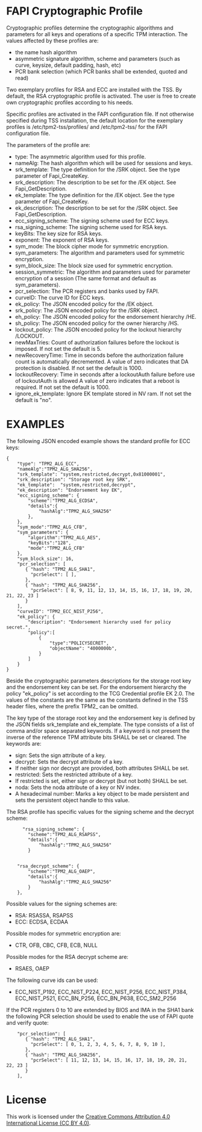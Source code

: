 # FAPI Cryptographic Profile

Cryptographic profiles determine the cryptographic algorithms and parameters for
all keys and operations of a specific TPM interaction. The values affected by
these profiles are:

* the name hash algorithm
* asymmetric signature algorithm, scheme and parameters (such as curve, keysize, default padding, hash, etc)
* PCR bank selection (which PCR banks shall be extended, quoted and read)

Two exemplary profiles for RSA and ECC are installed with the TSS. By default,
the RSA cryptographic profile is activated. The user is free to create own
cryptographic profiles according to his needs.

Specific profiles are activated in the FAPI configuration file.
If not otherwise specified during TSS installation, the default location for the
exemplary profiles is /etc/tpm2-tss/profiles/ and /etc/tpm2-tss/ for the FAPI
configuration file.

The parameters of the profile are:

* type: The asymmetric algorithm used for this profile.
* nameAlg: The hash algorithm which will be used for sessions and keys.
* srk_template: The type definition for the /SRK object. See the type parameter of Fapi_CreateKey.
* srk_description: The description to be set for the /EK object. See Fapi_GetDescription.
* ek_template: The type definition for the /EK object. See the type parameter of Fapi_CreateKey.
* ek_description: The description to be set for the /SRK object. See Fapi_GetDescription.
* ecc_signing_scheme: The signing scheme used for ECC keys.
* rsa_signing_scheme: The signing scheme used for RSA keys.
* keyBits: The key size for RSA keys.
* exponent: The exponent of RSA keys.
* sym_mode: The block cipher mode for symmetric encryption.
* sym_parameters: The algorithm and parameters used for symmetric encryption.
* sym_block_size: The block size used for symmetric encryption.
* session_symmetric: The algorithm and parameters used for parameter encryption of
  a session (The same format and default as sym_parameters).
* pcr_selection: The PCR registers and banks used by FAPI.
* curveID: The curve ID for ECC keys.
* ek_policy: The JSON encoded policy for the /EK object.
* srk_policy: The JSON encoded policy for the /SRK object.
* eh_policy: The JSON encoded policy for the endorsement hierarchy /HE.
* sh_policy: The JSON encoded policy for the owner hierarchy /HS.
* lockout_policy: The JSON encoded policy for the lockout hierarchy /LOCKOUT.
* newMaxTries: Count of authorization failures before the lockout is imposed. If not set the default is 5.
* newRecoveryTime: Time in seconds before the authorization failure count is automatically decremented.
  A value of zero indicates that DA protection is disabled. If not set the default is 1000.
* lockoutRecovery: Time in seconds after a lockoutAuth failure before use of lockoutAuth is allowed
  A value of zero indicates that a reboot is required. If not set the default is 1000.
* ignore_ek_template: Ignore EK template stored in NV ram.
  If not set the default is "no".

# EXAMPLES
The following JSON encoded example shows the standard profile for ECC keys:
```
{
    "type": "TPM2_ALG_ECC",
    "nameAlg":"TPM2_ALG_SHA256",
    "srk_template": "system,restricted,decrypt,0x81000001",
    "srk_description": "Storage root key SRK",
    "ek_template":  "system,restricted,decrypt",
    "ek_description": "Endorsement key EK",
    "ecc_signing_scheme": {
        "scheme":"TPM2_ALG_ECDSA",
        "details":{
            "hashAlg":"TPM2_ALG_SHA256"
        },
    },
    "sym_mode":"TPM2_ALG_CFB",
    "sym_parameters": {
        "algorithm":"TPM2_ALG_AES",
        "keyBits":"128",
        "mode":"TPM2_ALG_CFB"
    },
    "sym_block_size": 16,
    "pcr_selection": [
       { "hash": "TPM2_ALG_SHA1",
         "pcrSelect": [ ],
       },
       { "hash": "TPM2_ALG_SHA256",
         "pcrSelect": [ 8, 9, 11, 12, 13, 14, 15, 16, 17, 18, 19, 20, 21, 22, 23 ]
       }
    ],
    "curveID": "TPM2_ECC_NIST_P256",
    "ek_policy": {
        "description": "Endorsement hierarchy used for policy secret.",
        "policy":[
            {
                "type":"POLICYSECRET",
                "objectName": "4000000b",
            }
        ]
    }
}
```
Beside the cryptographic parameters descriptions for the storage root key and the
endorsement key can be set.
For the endorsement hierarchy the policy "ek_policy" is set according to the
TCG Credential profile EK 2.0. The values of the constants are the same as the
constants defined in the TSS header files, where the prefix TPM2_ can be omitted.

The key type of the storage root key and the endorsement key is defined by the
JSON fields srk_template and ek_template.
The type consists of a list of comma and/or space separated keywords. If a
keyword is not present the inverse of the reference TPM attribute bits SHALL be set or cleared.
The keywords are:

* sign: Sets the sign attribute of a key.
* decrypt: Sets the decrypt attribute of a key.
* If neither sign nor decrypt are provided, both attributes SHALL be set.
* restricted: Sets the restricted attribute of a key.
* If restricted is set, either sign or decrypt (but not both) SHALL be set.
* noda: Sets the noda attribute of a key or NV index.
* A hexadecimal number: Marks a key object to be made persistent and sets the persistent object handle to
  this value.

The RSA profile has specific values for the signing scheme and the decrypt scheme:
```
      "rsa_signing_scheme": {
        "scheme":"TPM2_ALG_RSAPSS",
        "details":{
            "hashAlg":"TPM2_ALG_SHA256"
        }


    "rsa_decrypt_scheme": {
        "scheme":"TPM2_ALG_OAEP",
        "details":{
            "hashAlg":"TPM2_ALG_SHA256"
        }
    },
```
Possible values for the signing schemes are:

* RSA: RSASSA, RSAPSS
* ECC: ECDSA, ECDAA

Possible modes for symmetric encryption are:

* CTR, OFB, CBC, CFB, ECB, NULL

Possible modes for the RSA decrypt scheme are:

* RSAES, OAEP

The following curve ids can be used:

* ECC_NIST_P192, ECC_NIST_P224, ECC_NIST_P256, ECC_NIST_P384, ECC_NIST_P521, ECC_BN_P256, ECC_BN_P638, ECC_SM2_P256

If the PCR registers 0 to 10 are extended by BIOS and IMA in the SHA1 bank the following PCR selection should
be used to enable the use of FAPI quote and verify quote:
```
    "pcr_selection": [
       { "hash": "TPM2_ALG_SHA1",
         "pcrSelect": [ 0, 1, 2, 3, 4, 5, 6, 7, 8, 9, 10 ],
       },
       { "hash": "TPM2_ALG_SHA256",
         "pcrSelect": [ 11, 12, 13, 14, 15, 16, 17, 18, 19, 20, 21, 22, 23 ]
       }
    ],
 ```
# License

This work is licensed under the
[Creative Commons Attribution 4.0 International License (CC BY 4.0)](https://creativecommons.org/licenses/by/4.0/).
